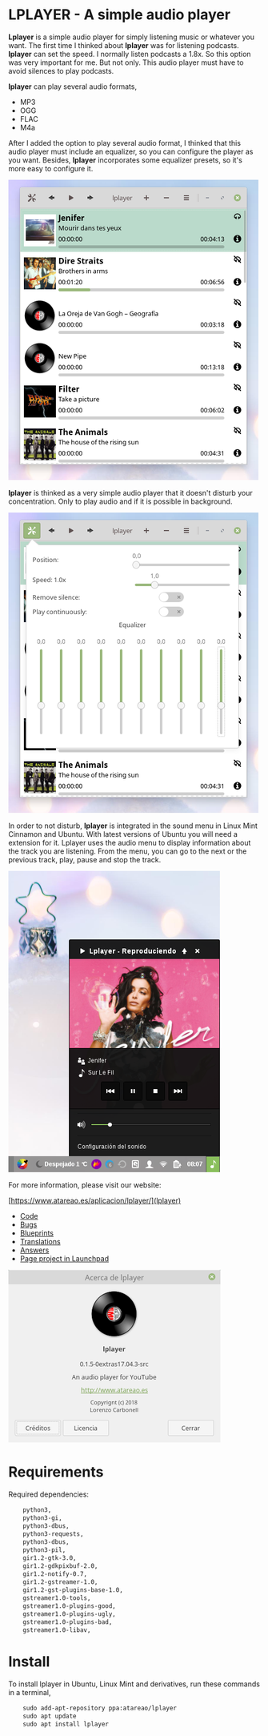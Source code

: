 # LPLAYER - A simple audio player

**Lplayer** is a simple audio player for simply listening music or whatever you want. The first time I thinked about **lplayer** was for listening podcasts. **lplayer** can set the speed. I normally listen podcasts a 1.8x. So this option was very important for me. But not only. This audio player must have to avoid silences to play podcasts.

**lplayer** can play several audio formats,

* MP3
* OGG
* FLAC
* M4a

After I added the option to play several audio format, I thinked that this audio player must include an equalizer, so you can configure the player as you want. Besides, **lplayer** incorporates some equalizer presets, so it's more easy to configure it.

![](/screenshots/lplayer_01.png)

**lplayer** is thinked as a very simple audio player that it doesn't disturb your concentration. Only to play audio and if it is possible in background.

![](/screenshots/lplayer_02.png)

In order to not disturb, **lplayer** is integrated in the sound menu in Linux Mint Cinnamon and Ubuntu. With latest versions of Ubuntu you will need a extension for it. Lplayer uses the audio menu to display information about the track you are listening. From the menu, you can go to the next or the previous track, play, pause and stop the track.

![](/screenshots/lplayer_03.png)


For more information, please visit our website:

[https://www.atareao.es/aplicacion/lplayer/](lplayer)

* [Code](https://github.com/atareao/lplayer)
* [Bugs](https://bugs.launchpad.net/lplayer)
* [Blueprints](https://blueprints.launchpad.net/lplayer)
* [Translations](https://translations.launchpad.net/lplayer)
* [Answers](https://answers.launchpad.net/lplayer)
* [Page project in Launchpad](https://launchpad.net/lplayer)

![](/screenshots/lplayer_04.png)

# Requirements

Required dependencies:

```
    python3,
    python3-gi,
    python3-dbus,
    python3-requests,
    python3-dbus,
    python3-pil,
    gir1.2-gtk-3.0,
    gir1.2-gdkpixbuf-2.0,
    gir1.2-notify-0.7,
    gir1.2-gstreamer-1.0,
    gir1.2-gst-plugins-base-1.0,
    gstreamer1.0-tools,
    gstreamer1.0-plugins-good,
    gstreamer1.0-plugins-ugly,
    gstreamer1.0-plugins-bad,
    gstreamer1.0-libav,
```

# Install

To install lplayer in Ubuntu, Linux Mint and derivatives, run these commands in a terminal,

```
    sudo add-apt-repository ppa:atareao/lplayer
    sudo apt update
    sudo apt install lplayer
```
